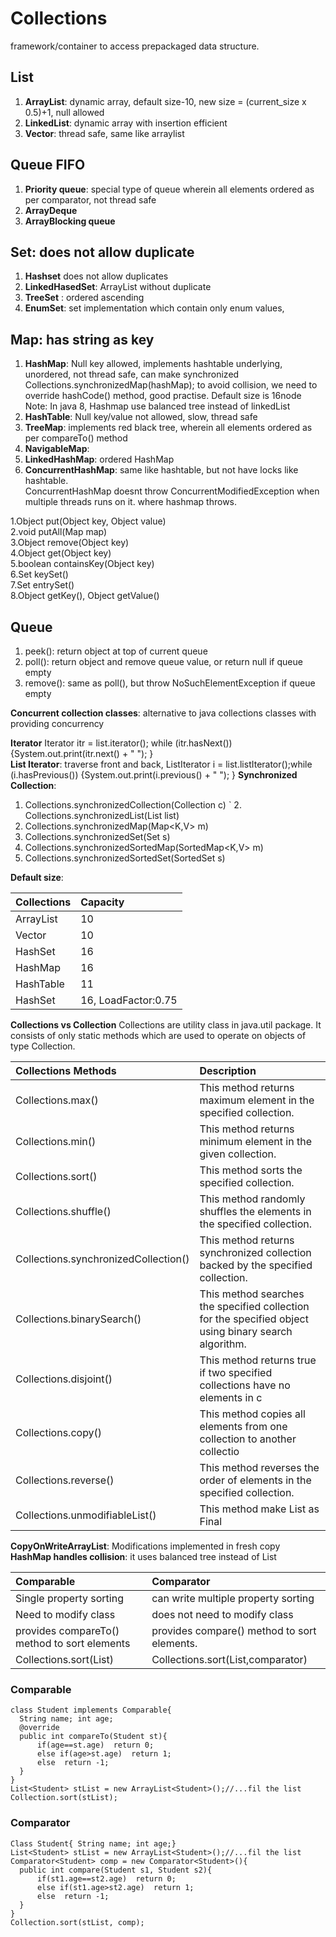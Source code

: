 
# Collections
framework/container to access prepackaged data structure.

## List
1. **ArrayList**: dynamic array, default size-10, new size = (current_size x 0.5)+1, null allowed  
2. **LinkedList**: dynamic array with insertion efficient  
3. **Vector**: thread safe, same like arraylist  

## Queue FIFO
1. **Priority queue**: special type of queue wherein all elements ordered as per comparator, not thread safe   
2. **ArrayDeque**   
3. **ArrayBlocking queue**  

## Set: does not allow duplicate
1. **Hashset** does not allow duplicates    
2. **LinkedHasedSet**: ArrayList without duplicate  
3. **TreeSet** : ordered ascending 
4. **EnumSet**: set implementation which contain only enum values,     	

## Map: has string as key  
1. **HashMap**: Null key allowed, implements hashtable underlying, unordered, not thread safe, can make synchronized Collections.synchronizedMap(hashMap);
    to avoid collision, we need to override hashCode() method, good practise. Default size is 16node    
    Note: In java 8, Hashmap use balanced tree instead of linkedList          
2. **HashTable**: Null key/value not allowed, slow, thread safe  
3. **TreeMap**: implements red black tree, wherein all elements ordered as per compareTo() method    
4. **NavigableMap**:  
5. **LinkedHashMap**: ordered HashMap  
6. **ConcurrentHashMap**: same like hashtable, but not have locks like hashtable.   
ConcurrentHashMap doesnt throw ConcurrentModifiedException when multiple threads runs on it. where hashmap throws.  

1.Object put(Object key, Object value)  
2.void putAll(Map map)  
3.Object remove(Object key)  
4.Object get(Object key)  
5.boolean containsKey(Object key)  
6.Set keySet()  
7.Set entrySet()  
8.Object getKey(), Object getValue()  

## Queue  
1. peek(): return object at top of current queue  
2. poll(): return object and remove queue value, or return null if queue empty     
3. remove(): same as poll(), but throw NoSuchElementException if queue empty  


**Concurrent collection classes**:  alternative to java collections classes with providing concurrency    

**Iterator**  Iterator itr = list.iterator(); while (itr.hasNext()) {System.out.print(itr.next() + " "); }   
**List Iterator**: traverse front and back,  ListIterator i = list.listIterator();while (i.hasPrevious()) {System.out.print(i.previous() + " "); }
**Synchronized Collection**: 
  1. Collections.synchronizedCollection(Collection c)
` 2. Collections.synchronizedList(List list)
  3. Collections.synchronizedMap(Map<K,V> m)
  4. Collections.synchronizedSet(Set s)
  5. Collections.synchronizedSortedMap(SortedMap<K,V> m)
  6. Collections.synchronizedSortedSet(SortedSet s)

**Default size**:  

|Collections | Capacity |
|:------------|:----------|
|ArrayList   | 10       |
|Vector      | 10       |
|HashSet     | 16       |
|HashMap     | 16       |
|HashTable   | 11       |
|HashSet     | 16, LoadFactor:0.75       |

**Collections vs Collection** 
Collections are utility class in java.util package. It consists of only static methods which are used to operate on objects of type Collection.  

|Collections Methods                  | Description  |
|:-------------------------------------|:-------------------------------------------------------------|
|Collections.max()	                  |This method returns maximum element in the specified collection.|
|Collections.min()	                  |This method returns minimum element in the given collection.|
|Collections.sort()	                  |This method sorts the specified collection.|
|Collections.shuffle()	              |This method randomly shuffles the elements in the specified collection.|
|Collections.synchronizedCollection() |This method returns synchronized collection backed by the specified collection.|
|Collections.binarySearch()	          |This method searches the specified collection for the specified object using binary search algorithm.|
|Collections.disjoint()	              |This method returns true if two specified collections have no elements in c|ommon.|
|Collections.copy()	                  |This method copies all elements from one collection to another collectio|n.|
|Collections.reverse()	              |This method reverses the order of elements in the specified collection.|
|Collections.unmodifiableList()	              |This method make List as Final|

**CopyOnWriteArrayList**: Modifications implemented in fresh copy  
**HashMap handles collision**: it uses balanced tree instead of List  

|Comparable                  | Comparator  |
|:-------------------------------------|:-------------------------------------------------------------|
|Single property sorting	                  |can write multiple property sorting|
|Need to modify class	                  |does not need to modify class|
|provides compareTo() method to sort elements	                  |provides compare() method to sort elements.|
|Collections.sort(List) 	                  |Collections.sort(List,comparator) |

### Comparable
```
class Student implements Comparable{
  String name; int age;
  @override
  public int compareTo(Student st){
      if(age==st.age)  return 0;  
      else if(age>st.age)  return 1;  
      else  return -1;  
  }
}
List<Student> stList = new ArrayList<Student>();//...fil the list
Collection.sort(stList);
```

### Comparator  
```
Class Student{ String name; int age;}
List<Student> stList = new ArrayList<Student>();//...fil the list
Comparator<Student> comp = new Comparator<Student>(){
  public int compare(Student s1, Student s2){
      if(st1.age==st2.age)  return 0;  
      else if(st1.age>st2.age)  return 1;  
      else  return -1;  
  }
}
Collection.sort(stList, comp);
```
